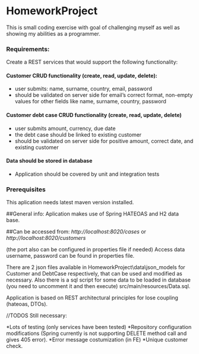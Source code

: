 # HomeworkProject

This is small coding exercise with goal of challenging myself as well as showing my abilities as a programmer.

### Requirements:
Create a REST services that would support the following functionality:

#### Customer CRUD functionality (create, read, update, delete):
*	user submits: name, surname, country, email, password
*	should be validated on server side for email’s correct format, non-empty values for other fields like name, surname, country, password
#### Customer debt case CRUD functionality (create, read, update, delete)
*	user submits amount, currency, due date
*	the debt case should be linked to existing customer
*	should be validated on server side for positive amount, correct date, and existing customer
#### Data should be stored in database
*	Application should be covered by unit and integration tests

### Prerequisites

This aplication needs latest maven version installed.

##General info:
Aplication makes use of Spring HATEOAS and H2 data base.

##Can be accessed from: *http://localhost:8020/cases* or *http://localhost:8020/customers*

(the port also can be configured in properties file if needed) 
Access data username, password can be found in properties file.

There are 2 json files available in HomeworkProject\data\json_models for Customer and DebtCase respectively, that can be used and modified as necessary.
Also there is a sql script for some data to be loaded in database (you need to uncomment it and then execute) src/main/resources/Data.sql.

Application is based on REST architectural principles for lose coupling (hateoas, DTOs).

//TODOS Still necessary:

*Lots of testing (only services have been tested)
*Repository configuration modifications (Spring currently is not supporting DELETE method call and gives 405 error).
*Error message costumization (in FE)
*Unique customer check.

